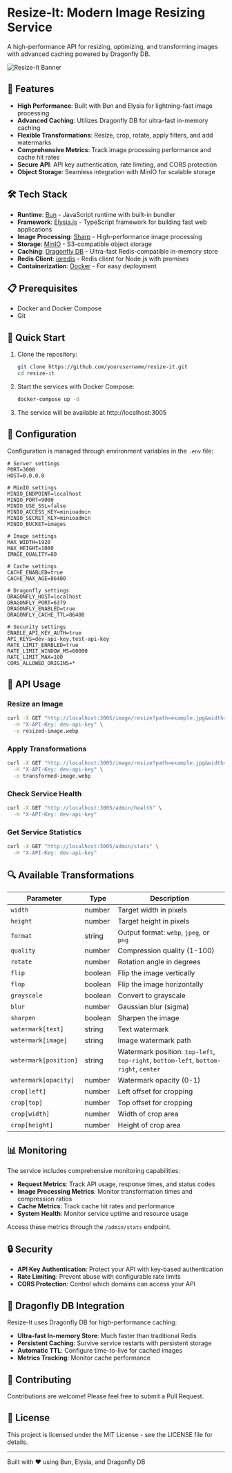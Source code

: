 # Resize-It: Modern Image Resizing Service

A high-performance API for resizing, optimizing, and transforming images with advanced caching powered by Dragonfly DB.

![Resize-It Banner](https://via.placeholder.com/1200x300/4a6bff/ffffff?text=Resize-It)

## 🚀 Features

- **High Performance**: Built with Bun and Elysia for lightning-fast image processing
- **Advanced Caching**: Utilizes Dragonfly DB for ultra-fast in-memory caching
- **Flexible Transformations**: Resize, crop, rotate, apply filters, and add watermarks
- **Comprehensive Metrics**: Track image processing performance and cache hit rates
- **Secure API**: API key authentication, rate limiting, and CORS protection
- **Object Storage**: Seamless integration with MinIO for scalable storage

## 🛠️ Tech Stack

- **Runtime**: [Bun](https://bun.sh/) - JavaScript runtime with built-in bundler
- **Framework**: [Elysia.js](https://elysiajs.com/) - TypeScript framework for building fast web applications
- **Image Processing**: [Sharp](https://sharp.pixelplumbing.com/) - High-performance image processing
- **Storage**: [MinIO](https://min.io/) - S3-compatible object storage
- **Caching**: [Dragonfly DB](https://www.dragonflydb.io/) - Ultra-fast Redis-compatible in-memory store
- **Redis Client**: [ioredis](https://github.com/redis/ioredis) - Redis client for Node.js with promises
- **Containerization**: [Docker](https://www.docker.com/) - For easy deployment

## 📋 Prerequisites

- Docker and Docker Compose
- Git

## 🚀 Quick Start

1. Clone the repository:

   ```bash
   git clone https://github.com/yourusername/resize-it.git
   cd resize-it
   ```

2. Start the services with Docker Compose:

   ```bash
   docker-compose up -d
   ```

3. The service will be available at http://localhost:3005

## 🔧 Configuration

Configuration is managed through environment variables in the `.env` file:

```
# Server settings
PORT=3000
HOST=0.0.0.0

# MinIO settings
MINIO_ENDPOINT=localhost
MINIO_PORT=9000
MINIO_USE_SSL=false
MINIO_ACCESS_KEY=minioadmin
MINIO_SECRET_KEY=minioadmin
MINIO_BUCKET=images

# Image settings
MAX_WIDTH=1920
MAX_HEIGHT=1080
IMAGE_QUALITY=80

# Cache settings
CACHE_ENABLED=true
CACHE_MAX_AGE=86400

# Dragonfly settings
DRAGONFLY_HOST=localhost
DRAGONFLY_PORT=6379
DRAGONFLY_ENABLED=true
DRAGONFLY_CACHE_TTL=86400

# Security settings
ENABLE_API_KEY_AUTH=true
API_KEYS=dev-api-key,test-api-key
RATE_LIMIT_ENABLED=true
RATE_LIMIT_WINDOW_MS=60000
RATE_LIMIT_MAX=100
CORS_ALLOWED_ORIGINS=*
```

## 📝 API Usage

### Resize an Image

```bash
curl -X GET "http://localhost:3005/image/resize?path=example.jpg&width=800&height=600&format=webp" \
  -H "X-API-Key: dev-api-key" \
  -o resized-image.webp
```

### Apply Transformations

```bash
curl -X GET "http://localhost:3005/image/resize?path=example.jpg&width=500&grayscale=true&blur=5&watermark[text]=Copyright" \
  -H "X-API-Key: dev-api-key" \
  -o transformed-image.webp
```

### Check Service Health

```bash
curl -X GET "http://localhost:3005/admin/health" \
  -H "X-API-Key: dev-api-key"
```

### Get Service Statistics

```bash
curl -X GET "http://localhost:3005/admin/stats" \
  -H "X-API-Key: dev-api-key"
```

## 🔍 Available Transformations

| Parameter             | Type    | Description                                                                          |
| --------------------- | ------- | ------------------------------------------------------------------------------------ |
| `width`               | number  | Target width in pixels                                                               |
| `height`              | number  | Target height in pixels                                                              |
| `format`              | string  | Output format: `webp`, `jpeg`, or `png`                                              |
| `quality`             | number  | Compression quality (1-100)                                                          |
| `rotate`              | number  | Rotation angle in degrees                                                            |
| `flip`                | boolean | Flip the image vertically                                                            |
| `flop`                | boolean | Flip the image horizontally                                                          |
| `grayscale`           | boolean | Convert to grayscale                                                                 |
| `blur`                | number  | Gaussian blur (sigma)                                                                |
| `sharpen`             | boolean | Sharpen the image                                                                    |
| `watermark[text]`     | string  | Text watermark                                                                       |
| `watermark[image]`    | string  | Image watermark path                                                                 |
| `watermark[position]` | string  | Watermark position: `top-left`, `top-right`, `bottom-left`, `bottom-right`, `center` |
| `watermark[opacity]`  | number  | Watermark opacity (0-1)                                                              |
| `crop[left]`          | number  | Left offset for cropping                                                             |
| `crop[top]`           | number  | Top offset for cropping                                                              |
| `crop[width]`         | number  | Width of crop area                                                                   |
| `crop[height]`        | number  | Height of crop area                                                                  |

## 📊 Monitoring

The service includes comprehensive monitoring capabilities:

- **Request Metrics**: Track API usage, response times, and status codes
- **Image Processing Metrics**: Monitor transformation times and compression ratios
- **Cache Metrics**: Track cache hit rates and performance
- **System Health**: Monitor service uptime and resource usage

Access these metrics through the `/admin/stats` endpoint.

## 🔒 Security

- **API Key Authentication**: Protect your API with key-based authentication
- **Rate Limiting**: Prevent abuse with configurable rate limits
- **CORS Protection**: Control which domains can access your API

## 🐉 Dragonfly DB Integration

Resize-It uses Dragonfly DB for high-performance caching:

- **Ultra-fast In-memory Store**: Much faster than traditional Redis
- **Persistent Caching**: Survive service restarts with persistent storage
- **Automatic TTL**: Configure time-to-live for cached images
- **Metrics Tracking**: Monitor cache performance

## 🤝 Contributing

Contributions are welcome! Please feel free to submit a Pull Request.

## 📄 License

This project is licensed under the MIT License - see the LICENSE file for details.

---

Built with ❤️ using Bun, Elysia, and Dragonfly DB
